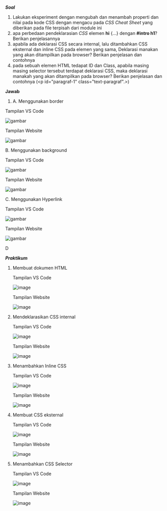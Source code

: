_**Soal**_

1. Lakukan eksperiment dengan mengubah dan menambah properti dan nilai pada kode CSS dengan mengacu pada _CSS Cheat Sheet_ yang diberikan pada file terpisah dari module ini
2. apa perbedaan pendeklarasian _CSS_ elemen **hi** {...} dengan **#intro h1**? Berikan penjelasannya
3. apabila ada deklarasi CSS secara internal, lalu ditambahkan CSS eksternal dan inline CSS pada elemen yang sama, Deklarasi manakan yang akan ditampilkan pada browser?         Berikan penjelasan dan contohnya
4. pada sebuah elemen HTML tedapat ID dan Class, apabila masing masing selector tersebut terdapat deklarasi CSS, maka deklarasi manakah yang akan ditampilkan pada browser?
   Berikan penjelasan dan contohnya (<p id="paragraf-1" class="text-paragraf".>)

**Jawab**

1. A. Menggunakan border

  Tampilan VS Code

  ![gambar](https://github.com/syahbarudin/Lab2Web/assets/146621192/26ed49ad-3b54-4913-a62e-eb0d36a659c1)

  Tampilan Website

  ![gambar](https://github.com/syahbarudin/Lab2Web/assets/146621192/de165cf5-94a1-4144-8c6d-b84b4e8da4ac)

  B. Menggunakan background

  Tampilan VS Code

  ![gambar](https://github.com/syahbarudin/Lab2Web/assets/146621192/499b9155-9d96-460e-90ed-cc6f1f036074)

  Tampilan Website

  ![gambar](https://github.com/syahbarudin/Lab2Web/assets/146621192/dbce1f17-6437-495d-96a3-c024222c1aff)

C. Menggunakan Hyperlink

  Tampilan VS Code

  ![gambar](https://github.com/syahbarudin/Lab2Web/assets/146621192/22618c3e-6498-40ae-aefb-a96c4000816b)

  Tampilan Website

  ![gambar](https://github.com/syahbarudin/Lab2Web/assets/146621192/4fb165f1-7603-4030-a854-01220a0d4d94)

D

_**Praktikum**_

1. Membuat dokumen HTML
  
   Tampilan VS Code

   ![image](https://github.com/syahbarudin/Lab2Web/assets/146621192/a1578b69-d4ba-42d0-9bb7-74c4b82a2197)

   Tampilan Website

   ![image](https://github.com/syahbarudin/Lab2Web/assets/146621192/8b629700-091a-44c7-9208-826d37ae3f58)

2. Mendeklarasikan CSS internal
    
    Tampilan VS Code
    
    ![image](https://github.com/syahbarudin/Lab2Web/assets/146621192/6b3bd242-7f47-45ba-86c7-5b58da7c1b05)

    Tampilan Website

    ![image](https://github.com/syahbarudin/Lab2Web/assets/146621192/d60549e5-f633-41c9-9bd3-74691841e5da)

3. Menambahkan Inline CSS
    
    Tampilan VS Code
    
    ![image](https://github.com/syahbarudin/Lab2Web/assets/146621192/bdd5bfe0-ae13-4c57-8e70-114536536982)

    Tampilan Website

    ![image](https://github.com/syahbarudin/Lab2Web/assets/146621192/d278a6b9-1253-466c-a695-d9236e33ae19)
    
4. Membuat CSS eksternal
    
    Tampilan VS Code
    
    ![image](https://github.com/syahbarudin/Lab2Web/assets/146621192/d5e7dbec-25ea-406a-adc8-bbfb5569285e)

    Tampilan Website

    ![image](https://github.com/syahbarudin/Lab2Web/assets/146621192/d16244f5-c588-4b9e-98ca-9be53bfc7d2d)

5. Menambahkan CSS Selector
    
    Tampilan VS Code

    ![image](https://github.com/syahbarudin/Lab2Web/assets/146621192/1f2301e9-38ea-446f-9431-30af1f436e44)

    Tampilan Website

    ![image](https://github.com/syahbarudin/Lab2Web/assets/146621192/ec8dccea-a575-4ed0-a390-b299ac228237)

